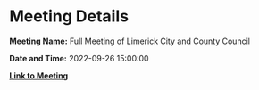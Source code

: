 # Meeting Details

**Meeting Name:** Full Meeting of Limerick City and County Council

**Date and Time:** 2022-09-26 15:00:00

**[Link to Meeting](https://www.limerick.ie/council/whats-on/full-meeting-limerick-city-and-county-council-51)**
